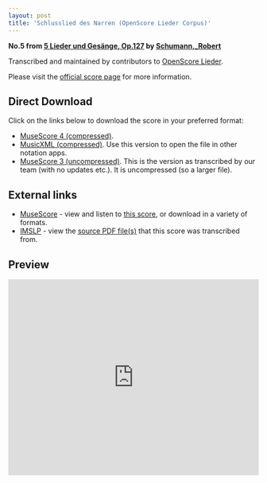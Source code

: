 ```yaml
---
layout: post
title: 'Schlusslied des Narren (OpenScore Lieder Corpus)'
---
```


__No.5 from [5 Lieder und Gesänge, Op.127](https://fourscoreandmore.org/openscore/lieder/Schumann,_Robert/5_Lieder_und_Gesänge,_Op.127/) by [Schumann,_Robert](https://fourscoreandmore.org/openscore/lieder/Schumann,_Robert)__

Transcribed and maintained by contributors to [OpenScore Lieder].

Please visit the [official score page] for more information.

[official score page]: https://musescore.com/openscore-lieder-corpus/scores/6828018
[OpenScore Lieder]: https://musescore.com/openscore-lieder-corpus

## Direct Download

Click on the links below to download the score in your preferred format:
- [MuseScore 4 (compressed)](https://github.com/openscore/lieder/blob/main/scores/Schumann,_Robert/5_Lieder_und_Gesänge,_Op.127/5_Schlusslied_des_Narren/lc6828018.mscz?raw=true).
- [MusicXML (compressed)](https://github.com/openscore/lieder/blob/main/scores/Schumann,_Robert/5_Lieder_und_Gesänge,_Op.127/5_Schlusslied_des_Narren/lc6828018.mxl?raw=true). Use this version to open the file in other notation apps.
- [MuseScore 3 (uncompressed)](https://github.com/openscore/lieder/blob/main/scores/Schumann,_Robert/5_Lieder_und_Gesänge,_Op.127/5_Schlusslied_des_Narren/lc6828018.mscx?raw=true). This is the version as transcribed by our team (with no updates etc.). It is uncompressed (so a larger file).

## External links

- [MuseScore] - view and listen to [this score][MuseScore], or download in a variety of formats.
- [IMSLP] - view the [source PDF file(s)][IMSLP] that this score was transcribed from.

[MuseScore]: https://musescore.com/score/6828018
[IMSLP]: https://imslp.org/wiki/Special:ReverseLookup/271937

## Preview

<iframe width="100%" height="394" src="https://musescore.com/openscore-lieder-corpus/scores/6828018/embed" frameborder="0" allowfullscreen allow="autoplay; fullscreen"></iframe>
